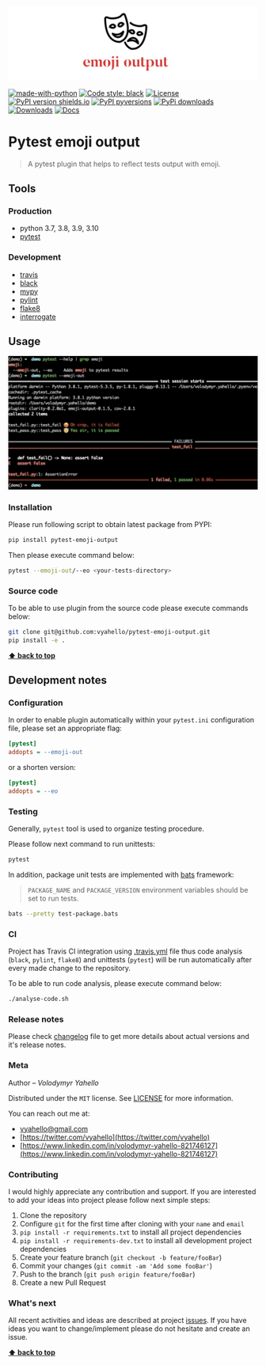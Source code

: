 ![Screenshot](media/icon.png)

[![made-with-python](https://img.shields.io/badge/Made%20with-Python-1f425f.svg)](https://www.python.org/)
[![Code style: black](https://img.shields.io/badge/code%20style-black-000000.svg)](https://github.com/psf/black)
[![License](https://img.shields.io/badge/license-MIT-green.svg)](LICENSE.md)
[![PyPI version shields.io](https://img.shields.io/pypi/v/pytest-emoji-output.svg)](https://pypi.org/project/pytest-emoji-output/)
[![PyPI pyversions](https://img.shields.io/pypi/pyversions/pytest-emoji-output.svg)](https://pypi.org/project/pytest-emoji-output/)
[![PyPi downloads](https://img.shields.io/pypi/dm/pytest-emoji-output.svg)](https://pypi.python.org/pypi/pytest-emoji-output)
[![Downloads](https://pepy.tech/badge/pytest-emoji-output)](https://pepy.tech/project/pytest-emoji-output)
[![Docs](https://img.shields.io/badge/docs-github-orange)](https://vyahello.github.io/pytest-emoji-output/)

# Pytest emoji output

> A pytest plugin that helps to reflect tests output with emoji. 

## Tools

### Production
- python 3.7, 3.8, 3.9, 3.10
- [pytest](https://pypi.org/project/pytest/)

### Development
- [travis](https://travis-ci.org/)
- [black](https://black.readthedocs.io/en/stable/)
- [mypy](https://mypy.readthedocs.io/en/latest)
- [pylint](https://www.pylint.org/)
- [flake8](http://flake8.pycqa.org/en/latest/)
- [interrogate](https://interrogate.readthedocs.io/en/latest/)

## Usage

![Demo](media/emoji-out.png)

### Installation

Please run following script to obtain latest package from PYPI:
```bash
pip install pytest-emoji-output
```

Then please execute command below:
```bash
pytest --emoji-out/--eo <your-tests-directory>
```

### Source code

To be able to use plugin from the source code please execute commands below:
```bash
git clone git@github.com:vyahello/pytest-emoji-output.git
pip install -e .
```

**[⬆ back to top](#pytest-emoji-output)**

## Development notes

### Configuration

In order to enable plugin automatically within your `pytest.ini` configuration file, please set an appropriate flag:
```ini
[pytest]
addopts = --emoji-out
```
or a shorten version:

```ini
[pytest]
addopts = --eo
```

### Testing

Generally, `pytest` tool is used to organize testing procedure.

Please follow next command to run unittests:
```bash
pytest
```

In addition, package unit tests are implemented with [bats](https://github.com/sstephenson/bats) framework:
> `PACKAGE_NAME` and `PACKAGE_VERSION` environment variables should be set to run tests.

```bash
bats --pretty test-package.bats
```

### CI

Project has Travis CI integration using [.travis.yml](.travis.yml) file thus code analysis (`black`, `pylint`, `flake8`) and unittests (`pytest`) will be run automatically
after every made change to the repository.

To be able to run code analysis, please execute command below:
```bash
./analyse-code.sh
```

### Release notes

Please check [changelog](CHANGELOG.md) file to get more details about actual versions and it's release notes.

### Meta

Author – _Volodymyr Yahello_

Distributed under the `MIT` license. See [LICENSE](LICENSE.md) for more information.

You can reach out me at:
* [vyahello@gmail.com](vyahello@gmail.com)
* [https://twitter.com/vyahello](https://twitter.com/vyahello)
* [https://www.linkedin.com/in/volodymyr-yahello-821746127](https://www.linkedin.com/in/volodymyr-yahello-821746127)

### Contributing
I would highly appreciate any contribution and support. If you are interested to add your ideas into project please follow next simple steps:

1. Clone the repository
2. Configure `git` for the first time after cloning with your `name` and `email`
3. `pip install -r requirements.txt` to install all project dependencies
4. `pip install -r requirements-dev.txt` to install all development project dependencies
5. Create your feature branch (`git checkout -b feature/fooBar`)
6. Commit your changes (`git commit -am 'Add some fooBar'`)
7. Push to the branch (`git push origin feature/fooBar`)
8. Create a new Pull Request

### What's next

All recent activities and ideas are described at project [issues](https://github.com/vyahello/pytest-emoji-output/issues). 
If you have ideas you want to change/implement please do not hesitate and create an issue.

**[⬆ back to top](#pytest-emoji-output)**
